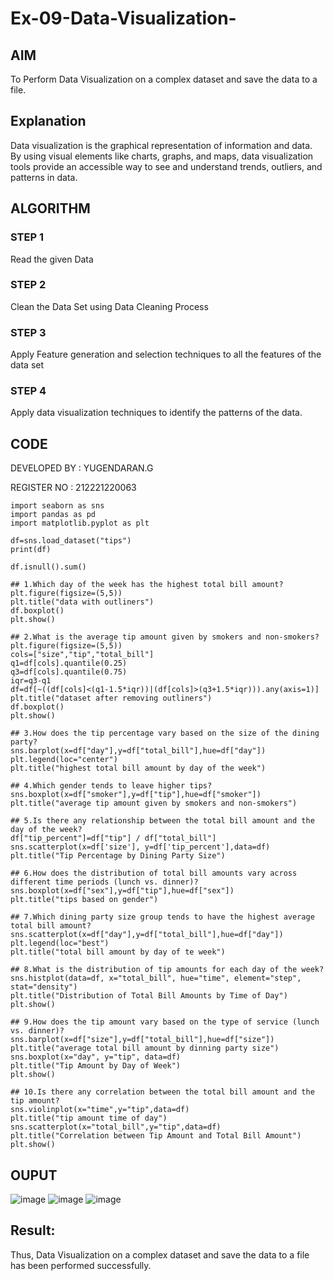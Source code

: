 # Ex-09-Data-Visualization-


## AIM
To Perform Data Visualization on a complex dataset and save the data to a file. 

## Explanation
Data visualization is the graphical representation of information and data. By using visual elements like charts, graphs, and maps, data visualization tools provide an accessible way to see and understand trends, outliers, and patterns in data.

## ALGORITHM
### STEP 1
Read the given Data
### STEP 2
Clean the Data Set using Data Cleaning Process
### STEP 3
Apply Feature generation and selection techniques to all the features of the data set
### STEP 4
Apply data visualization techniques to identify the patterns of the data.


## CODE
DEVELOPED BY : YUGENDARAN.G

REGISTER NO : 212221220063
```
import seaborn as sns
import pandas as pd
import matplotlib.pyplot as plt

df=sns.load_dataset("tips")
print(df)

df.isnull().sum()

## 1.Which day of the week has the highest total bill amount?
plt.figure(figsize=(5,5))
plt.title("data with outliners")
df.boxplot()
plt.show()

## 2.What is the average tip amount given by smokers and non-smokers?
plt.figure(figsize=(5,5))
cols=["size","tip","total_bill"]
q1=df[cols].quantile(0.25)
q3=df[cols].quantile(0.75)
iqr=q3-q1
df=df[~((df[cols]<(q1-1.5*iqr))|(df[cols]>(q3+1.5*iqr))).any(axis=1)]
plt.title("dataset after removing outliners")
df.boxplot()
plt.show()

## 3.How does the tip percentage vary based on the size of the dining party?
sns.barplot(x=df["day"],y=df["total_bill"],hue=df["day"])
plt.legend(loc="center")
plt.title("highest total bill amount by day of the week")

## 4.Which gender tends to leave higher tips?
sns.boxplot(x=df["smoker"],y=df["tip"],hue=df["smoker"])
plt.title("average tip amount given by smokers and non-smokers")

## 5.Is there any relationship between the total bill amount and the day of the week?
df["tip_percent"]=df["tip"] / df["total_bill"]
sns.scatterplot(x=df['size'], y=df['tip_percent'],data=df)
plt.title("Tip Percentage by Dining Party Size")

## 6.How does the distribution of total bill amounts vary across different time periods (lunch vs. dinner)?
sns.boxplot(x=df["sex"],y=df["tip"],hue=df["sex"])
plt.title("tips based on gender")

## 7.Which dining party size group tends to have the highest average total bill amount?
sns.scatterplot(x=df["day"],y=df["total_bill"],hue=df["day"])
plt.legend(loc="best")
plt.title("total bill amount by day of te week")

## 8.What is the distribution of tip amounts for each day of the week?
sns.histplot(data=df, x="total_bill", hue="time", element="step", stat="density")
plt.title("Distribution of Total Bill Amounts by Time of Day")
plt.show()

## 9.How does the tip amount vary based on the type of service (lunch vs. dinner)?
sns.barplot(x=df["size"],y=df["total_bill"],hue=df["size"])
plt.title("average total bill amount by dinning party size")
sns.boxplot(x="day", y="tip", data=df)
plt.title("Tip Amount by Day of Week")
plt.show()

## 10.Is there any correlation between the total bill amount and the tip amount?
sns.violinplot(x="time",y="tip",data=df)
plt.title("tip amount time of day")
sns.scatterplot(x="total_bill",y="tip",data=df)
plt.title("Correlation between Tip Amount and Total Bill Amount")
plt.show()
```

## OUPUT




![image](https://github.com/Yugendaran/ODD2023-Datascience-Ex-09/assets/128135616/d4b36e6f-35bf-46c2-998d-3dbbd860c723)
![image](https://github.com/Yugendaran/ODD2023-Datascience-Ex-09/assets/128135616/98749810-1709-427e-acb8-d5b83795c6ee)
![image](https://github.com/Yugendaran/ODD2023-Datascience-Ex-09/assets/128135616/8d150be7-5abb-4749-a404-8bb8afee30e7)


## Result:
Thus, Data Visualization on a complex dataset and save the data to a file has been performed successfully.















